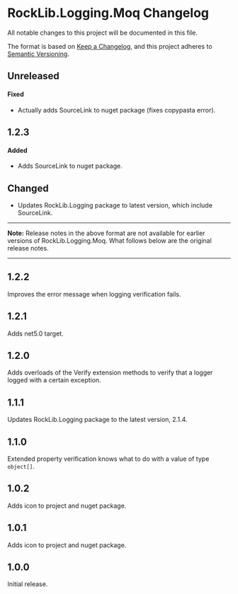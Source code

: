 # RockLib.Logging.Moq Changelog

All notable changes to this project will be documented in this file.

The format is based on [Keep a Changelog](https://keepachangelog.com/en/1.0.0/),
and this project adheres to [Semantic Versioning](https://semver.org/spec/v2.0.0.html).

## Unreleased

#### Fixed

- Actually adds SourceLink to nuget package (fixes copypasta error).

## 1.2.3

#### Added

- Adds SourceLink to nuget package.

## Changed

- Updates RockLib.Logging package to latest version, which include SourceLink.

----

**Note:** Release notes in the above format are not available for earlier versions of
RockLib.Logging.Moq. What follows below are the original release notes.

----

## 1.2.2

Improves the error message when logging verification fails.

## 1.2.1

Adds net5.0 target.

## 1.2.0

Adds overloads of the Verify extension methods to verify that a logger logged with a certain exception.

## 1.1.1

Updates RockLib.Logging package to the latest version, 2.1.4.

## 1.1.0

Extended property verification knows what to do with a value of type `object[]`.

## 1.0.2

Adds icon to project and nuget package.

## 1.0.1

Adds icon to project and nuget package.

## 1.0.0

Initial release.
